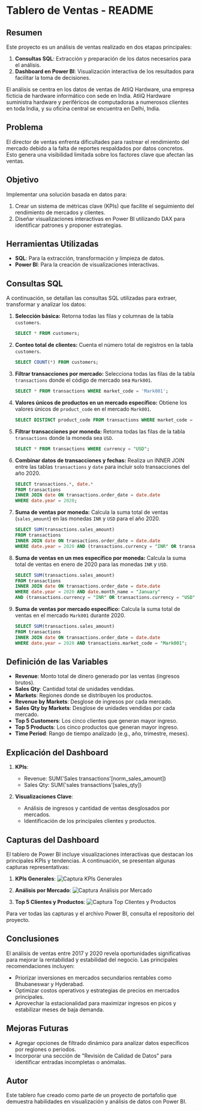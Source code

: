 # Tablero de Ventas - README

## Resumen
Este proyecto es un análisis de ventas realizado en dos etapas principales:
1. **Consultas SQL**: Extracción y preparación de los datos necesarios para el análisis.
2. **Dashboard en Power BI**: Visualización interactiva de los resultados para facilitar la toma de decisiones.

El análisis se centra en los datos de ventas de AtliQ Hardware, una empresa ficticia de hardware informático con sede en India. AtliQ Hardware suministra hardware y periféricos de computadoras a numerosos clientes en toda India, y su oficina central se encuentra en Delhi, India.

## Problema
El director de ventas enfrenta dificultades para rastrear el rendimiento del mercado debido a la falta de reportes respaldados por datos concretos. Esto genera una visibilidad limitada sobre los factores clave que afectan las ventas.

## Objetivo
Implementar una solución basada en datos para:
1. Crear un sistema de métricas clave (KPIs) que facilite el seguimiento del rendimiento de mercados y clientes.
2. Diseñar visualizaciones interactivas en Power BI utilizando DAX para identificar patrones y proponer estrategias.

## Herramientas Utilizadas
- **SQL**: Para la extracción, transformación y limpieza de datos.
- **Power BI**: Para la creación de visualizaciones interactivas.

## Consultas SQL
A continuación, se detallan las consultas SQL utilizadas para extraer, transformar y analizar los datos:

1. **Selección básica:** Retorna todas las filas y columnas de la tabla `customers`.
   ```sql
   SELECT * FROM customers;
   ```

2. **Conteo total de clientes:** Cuenta el número total de registros en la tabla `customers`.
   ```sql
   SELECT COUNT(*) FROM customers;
   ```

3. **Filtrar transacciones por mercado:** Selecciona todas las filas de la tabla `transactions` donde el código de mercado sea `Mark001`.
   ```sql
   SELECT * FROM transactions WHERE market_code = 'Mark001';
   ```

4. **Valores únicos de productos en un mercado específico:** Obtiene los valores únicos de `product_code` en el mercado `Mark001`.
   ```sql
   SELECT DISTINCT product_code FROM transactions WHERE market_code = 'Mark001';
   ```

5. **Filtrar transacciones por moneda:** Retorna todas las filas de la tabla `transactions` donde la moneda sea `USD`.
   ```sql
   SELECT * FROM transactions WHERE currency = "USD";
   ```

6. **Combinar datos de transacciones y fechas:** Realiza un INNER JOIN entre las tablas `transactions` y `date` para incluir solo transacciones del año 2020.
   ```sql
   SELECT transactions.*, date.*
   FROM transactions
   INNER JOIN date ON transactions.order_date = date.date
   WHERE date.year = 2020;
   ```

7. **Suma de ventas por moneda:** Calcula la suma total de ventas (`sales_amount`) en las monedas `INR` y `USD` para el año 2020.
   ```sql
   SELECT SUM(transactions.sales_amount)
   FROM transactions
   INNER JOIN date ON transactions.order_date = date.date
   WHERE date.year = 2020 AND (transactions.currency = "INR" OR transactions.currency = "USD");
   ```

8. **Suma de ventas en un mes específico por moneda:** Calcula la suma total de ventas en enero de 2020 para las monedas `INR` y `USD`.
   ```sql
   SELECT SUM(transactions.sales_amount)
   FROM transactions
   INNER JOIN date ON transactions.order_date = date.date
   WHERE date.year = 2020 AND date.month_name = "January"
   AND (transactions.currency = "INR" OR transactions.currency = "USD");
   ```

9. **Suma de ventas por mercado específico:** Calcula la suma total de ventas en el mercado `Mark001` durante 2020.
   ```sql
   SELECT SUM(transactions.sales_amount)
   FROM transactions
   INNER JOIN date ON transactions.order_date = date.date
   WHERE date.year = 2020 AND transactions.market_code = "Mark001";
   ```

## Definición de las Variables
- **Revenue**: Monto total de dinero generado por las ventas (ingresos brutos).
- **Sales Qty**: Cantidad total de unidades vendidas.
- **Markets**: Regiones donde se distribuyen los productos.
- **Revenue by Markets**: Desglose de ingresos por cada mercado.
- **Sales Qty by Markets**: Desglose de unidades vendidas por cada mercado.
- **Top 5 Customers**: Los cinco clientes que generan mayor ingreso.
- **Top 5 Products**: Los cinco productos que generan mayor ingreso.
- **Time Period**: Rango de tiempo analizado (e.g., año, trimestre, meses).

## Explicación del Dashboard
1. **KPIs**:
   - Revenue: SUM('Sales transactions'[norm_sales_amount])
   - Sales Qty: SUM('sales transactions'[sales_qty])

2. **Visualizaciones Clave**:
   - Análisis de ingresos y cantidad de ventas desglosados por mercados.
   - Identificación de los principales clientes y productos.

## Capturas del Dashboard
El tablero de Power BI incluye visualizaciones interactivas que destacan los principales KPIs y tendencias. A continuación, se presentan algunas capturas representativas:

1. **KPIs Generales**:
   ![Captura KPIs Generales](ruta/al/archivo/kpis_generales.png)

2. **Análisis por Mercado**:
   ![Captura Análisis por Mercado](ruta/al/archivo/analisis_mercado.png)

3. **Top 5 Clientes y Productos**:
   ![Captura Top Clientes y Productos](ruta/al/archivo/top_clientes_productos.png)

Para ver todas las capturas y el archivo Power BI, consulta el repositorio del proyecto.

## Conclusiones
El análisis de ventas entre 2017 y 2020 revela oportunidades significativas para mejorar la rentabilidad y estabilidad del negocio. Las principales recomendaciones incluyen:
- Priorizar inversiones en mercados secundarios rentables como Bhubaneswar y Hyderabad.
- Optimizar costos operativos y estrategias de precios en mercados principales.
- Aprovechar la estacionalidad para maximizar ingresos en picos y estabilizar meses de baja demanda.

## Mejoras Futuras
- Agregar opciones de filtrado dinámico para analizar datos específicos por regiones o periodos.
- Incorporar una sección de "Revisión de Calidad de Datos" para identificar entradas incompletas o anómalas.

## Autor
Este tablero fue creado como parte de un proyecto de portafolio que demuestra habilidades en visualización y análisis de datos con Power BI.
